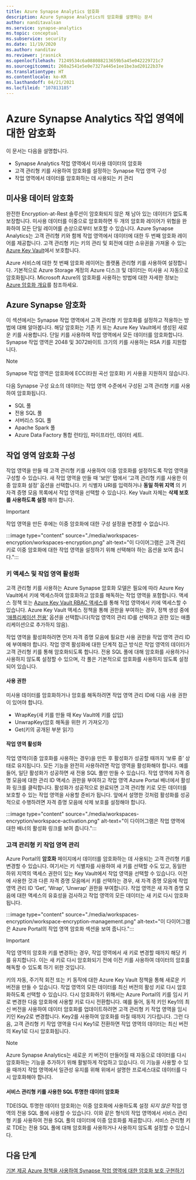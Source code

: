 ```yaml
---
title: Azure Synapse Analytics 암호화
description: Azure Synapse Analytics의 암호화를 설명하는 문서
author: nanditavalsan
ms.service: synapse-analytics
ms.topic: conceptual
ms.subservice: security
ms.date: 11/19/2020
ms.author: nanditav
ms.reviewer: jrasnick
ms.openlocfilehash: 71249534c6a088088213659b5a45e042229721c7
ms.sourcegitcommit: 260a2541e5e0e7327a445e1ee1be3ad20122b37e
ms.translationtype: HT
ms.contentlocale: ko-KR
ms.lasthandoff: 04/21/2021
ms.locfileid: "107813185"
---
```

# <a name="encryption-for-azure-synapse-analytics-workspaces"></a>Azure Synapse Analytics 작업 영역에 대한 암호화

이 문서는 다음을 설명합니다.
* Synapse Analytics 작업 영역에서 미사용 데이터의 암호화
* 고객 관리형 키를 사용하여 암호화를 설정하는 Synapse 작업 영역 구성
* 작업 영역에서 데이터를 암호화하는 데 사용되는 키 관리

## <a name="encryption-of-data-at-rest"></a>미사용 데이터 암호화

완전한 Encryption-at-Rest 솔루션이 암호화되지 않은 채 남아 있는 데이터가 없도록 보장합니다. 미사용 데이터를 이중으로 암호화하면 두 개의 암호화 레이어가 위협을 완화하여 모든 단일 레이어를 손상으로부터 보호할 수 있습니다. Azure Synapse Analytics는 고객 관리형 키와 함께 작업 영역에서 데이터에 대한 두 번째 암호화 레이어를 제공합니다. 고객 관리형 키는 키의 관리 및 회전에 대한 소유권을 가져올 수 있는 [Azure Key Vault](../../key-vault/general/overview.md)에서 보호합니다.

Azure 서비스에 대한 첫 번째 암호화 레이어는 플랫폼 관리형 키를 사용하여 설정합니다. 기본적으로 Azure Storage 계정의 Azure 디스크 및 데이터는 미사용 시 자동으로 암호화됩니다. Microsoft Azure의 암호화를 사용하는 방법에 대한 자세한 정보는 [Azure 암호화 개요](../../security/fundamentals/encryption-overview.md)를 참조하세요.

## <a name="azure-synapse-encryption"></a>Azure Synapse 암호화

이 섹션에서는 Synapse 작업 영역에서 고객 관리형 키 암호화를 설정하고 적용하는 방법에 대해 알아봅니다. 해당 암호화는 기존 키 또는 Azure Key Vault에서 생성된 새로운 키를 사용합니다. 단일 키를 사용하여 작업 영역에서 모든 데이터를 암호화합니다. Synapse 작업 영역은 2048 및 3072바이트 크기의 키를 사용하는 RSA 키를 지원합니다.

> [!NOTE]
> Synapse 작업 영역은 암호화에 ECC(타원 곡선 암호화) 키 사용을 지원하지 않습니다.

다음 Synapse 구성 요소의 데이터는 작업 영역 수준에서 구성된 고객 관리형 키를 사용하여 암호화됩니다.
* SQL 풀
 * 전용 SQL 풀
 * 서버리스 SQL 풀
* Apache Spark 풀
* Azure Data Factory 통합 런타임, 파이프라인, 데이터 세트.

## <a name="workspace-encryption-configuration"></a>작업 영역 암호화 구성

작업 영역을 만들 때 고객 관리형 키를 사용하여 이중 암호화를 설정하도록 작업 영역을 구성할 수 있습니다. 새 작업 영역을 만들 때 ‘보안’ 탭에서 ‘고객 관리형 키를 사용한 이중 암호화 설정’ 옵션을 선택합니다. 키 식별자 URI를 입력하거나 **동일 하위 지역** 의 키 자격 증명 모음 목록에서 작업 영역을 선택할 수 있습니다. Key Vault 자체는 **삭제 보호를 사용하도록 설정** 해야 합니다.

> [!IMPORTANT]
> 작업 영역을 만든 후에는 이중 암호화에 대한 구성 설정을 변경할 수 없습니다.

:::image type="content" source="./media/workspaces-encryption/workspaces-encryption.png" alt-text="이 다이어그램은 고객 관리 키로 이중 암호화에 대한 작업 영역을 설정하기 위해 선택해야 하는 옵션을 보여 줍니다.":::

### <a name="key-access-and-workspace-activation"></a>키 액세스 및 작업 영역 활성화

고객 관리형 키를 사용하는 Azure Synapse 암호화 모델은 필요에 따라 Azure Key Vault에서 키에 액세스하여 암호화하고 암호를 해독하는 작업 영역을 포함합니다. 액세스 정책 또는 [Azure Key Vault RBAC 액세스](../../key-vault/general/rbac-guide.md)를 통해 작업 영역에서 키에 액세스할 수 있습니다. Azure Key Vault 액세스 정책을 통해 권한을 부여하는 경우, 정책 생성 중에 [‘애플리케이션 전용’](../../key-vault/general/security-features.md#key-vault-authentication-options) 옵션을 선택합니다(작업 영역의 관리 ID를 선택하고 권한 있는 애플리케이션으로 추가하지 않음).

 작업 영역을 활성화하려면 먼저 자격 증명 모음에 필요한 사용 권한을 작업 영역 관리 ID에 부여해야 합니다. 작업 영역 활성화에 대한 단계적 접근 방식은 작업 영역의 데이터가 고객 관리형 키를 통해 암호화되도록 합니다. 전용 SQL 풀에 대해 암호화를 사용하거나 사용하지 않도록 설정할 수 있으며, 각 풀은 기본적으로 암호화를 사용하지 않도록 설정되어 있습니다.

#### <a name="permissions"></a>사용 권한

미사용 데이터를 암호화하거나 암호를 해독하려면 작업 영역 관리 ID에 다음 사용 권한이 있어야 합니다.
* WrapKey(새 키를 만들 때 Key Vault에 키를 삽입)
* UnwrapKey(암호 해독을 위한 키 가져오기)
* Get(키의 공개된 부분 읽기)

#### <a name="workspace-activation"></a>작업 영역 활성화

작업 영역(이중 암호화를 사용하는 경우)을 만든 후 활성화가 성공할 때까지 ‘보류 중’ 상태로 유지됩니다. 모든 기능을 완전히 사용하려면 작업 영역을 활성화해야 합니다. 예를 들어, 일단 활성화가 성공하면 새 전용 SQL 풀만 만들 수 있습니다. 작업 영역에 자격 증명 모음에 대한 관리 ID 액세스 권한을 부여하고 작업 영역 Azure Portal 배너에서 활성화 링크를 클릭합니다. 활성화가 성공적으로 완료되면 고객 관리형 키로 모든 데이터를 보호할 수 있는 작업 영역을 사용할 준비가 됩니다. 앞에서 설명한 것처럼 활성화를 성공적으로 수행하려면 자격 증명 모음에 삭제 보호를 설정해야 합니다.

:::image type="content" source="./media/workspaces-encryption/workspace-activation.png" alt-text="이 다이어그램은 작업 영역에 대한 배너의 활성화 링크를 보여 줍니다.":::


### <a name="manage-the-workspace-customer-managed-key"></a>고객 관리형 키 작업 영역 관리 

Azure Portal의 **암호화** 페이지에서 데이터를 암호화하는 데 사용되는 고객 관리형 키를 변경할 수 있습니다. 여기서는 키 식별자를 사용하여 새 키를 선택할 수도 있고, 동일한 하위 지역의 액세스 권한이 있는 Key Vault에서 작업 영역을 선택할 수 있습니다. 이전에 사용한 것과 다른 자격 증명 모음에서 키를 선택하는 경우, 새 자격 증명 모음에 작업 영역 관리 ID ‘Get’, ‘Wrap’, ‘Unwrap’ 권한을 부여합니다. 작업 영역은 새 자격 증명 모음에 대한 액세스의 유효성을 검사하고 작업 영역의 모든 데이터는 새 키로 다시 암호화됩니다.

:::image type="content" source="./media/workspaces-encryption/workspace-encryption-management.png" alt-text="이 다이어그램은 Azure Portal의 작업 영역 암호화 섹션을 보여 줍니다.":::

>[!IMPORTANT]
>작업 영역의 암호화 키를 변경하는 경우, 작업 영역에서 새 키로 변경할 때까지 해당 키를 유지합니다. 이는 새 키로 다시 암호화되기 전에 이전 키를 사용하여 데이터의 암호를 해독할 수 있도록 하기 위한 것입니다.

키의 자동, 주기적 회전 또는 키 동작에 대한 Azure Key Vault 정책을 통해 새로운 키 버전을 만들 수 있습니다. 작업 영역의 모든 데이터를 최신 버전의 활성 키로 다시 암호화하도록 선택할 수 있습니다. 다시 암호화하기 위해서는 Azure Portal의 키를 임시 키로 변경한 다음 암호화에 사용할 키로 다시 전환합니다. 예를 들어, 동적 키인 Key1의 최신 버전을 사용하여 데이터 암호화를 업데이트하려면 고객 관리형 키 작업 영역을 임시 키인 Key2로 변경합니다. Key2를 사용하여 암호화를 마칠 때까지 기다립니다. 그런 다음, 고객 관리형 키 작업 영역을 다시 Key1로 전환하면 작업 영역의 데이터는 최신 버전의 Key1로 다시 암호화됩니다.

> [!NOTE]
> Azure Synapse Analytics는 새로운 키 버전이 만들어질 때 자동으로 데이터를 다시 암호화하는 기능을 추가하기 위해 활발하게 작업하고 있습니다. 이 기능을 사용할 수 있을 때까지 작업 영역에서 일관성 유지를 위해 위에서 설명한 프로세스대로 데이터를 다시 암호화해야 합니다.

#### <a name="sql-transparent-data-encryption-with-service-managed-keys"></a>서비스 관리형 키를 사용한 SQL 투명한 데이터 암호화

TDE(SQL 투명한 데이터 암호화)는 이중 암호화에 사용하도록 설정 *되지 않은* 작업 영역의 전용 SQL 풀에 사용할 수 있습니다. 이와 같은 형식의 작업 영역에서 서비스 관리형 키를 사용하여 전용 SQL 풀의 데이터에 이중 암호화를 제공합니다. 서비스 관리형 키로 TDE는 전용 SQL 풀에 대해 암호화를 사용하거나 사용하지 않도록 설정할 수 있습니다.

## <a name="next-steps"></a>다음 단계

[기본 제공 Azure 정책을 사용하여 Synapse 작업 영역에 대한 암호화 보호 구현하기](../policy-reference.md)

